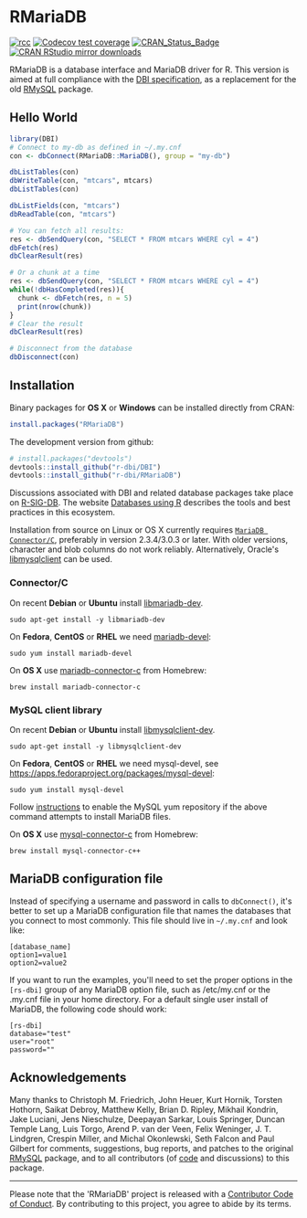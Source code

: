 RMariaDB
======

<!-- badges: start -->
[![rcc](https://github.com/r-dbi/RMariaDB/workflows/rcc/badge.svg)](https://github.com/r-dbi/RMariaDB/actions)
[![Codecov test coverage](https://codecov.io/gh/r-dbi/RMariaDB/branch/master/graph/badge.svg)](https://app.codecov.io/gh/r-dbi/RMariaDB?branch=master)
[![CRAN_Status_Badge](https://www.r-pkg.org/badges/version/RMariaDB)](https://cran.r-project.org/package=RMariaDB)
[![CRAN RStudio mirror downloads](https://cranlogs.r-pkg.org/badges/RMariaDB)](https://cran.r-project.org/package=RMariaDB)
<!-- badges: end -->

RMariaDB is a database interface and MariaDB driver for R. This version is aimed at full compliance with the [DBI specification](https://cran.r-project.org/package=DBI/vignettes/spec.html), as a replacement for the old [RMySQL](https://cran.r-project.org/package=RMySQL) package.

## Hello World

```R
library(DBI)
# Connect to my-db as defined in ~/.my.cnf
con <- dbConnect(RMariaDB::MariaDB(), group = "my-db")

dbListTables(con)
dbWriteTable(con, "mtcars", mtcars)
dbListTables(con)

dbListFields(con, "mtcars")
dbReadTable(con, "mtcars")

# You can fetch all results:
res <- dbSendQuery(con, "SELECT * FROM mtcars WHERE cyl = 4")
dbFetch(res)
dbClearResult(res)

# Or a chunk at a time
res <- dbSendQuery(con, "SELECT * FROM mtcars WHERE cyl = 4")
while(!dbHasCompleted(res)){
  chunk <- dbFetch(res, n = 5)
  print(nrow(chunk))
}
# Clear the result
dbClearResult(res)

# Disconnect from the database
dbDisconnect(con)
```

## Installation

Binary packages for __OS X__ or __Windows__ can be installed directly from CRAN:

```r
install.packages("RMariaDB")
```

The development version from github:

```R
# install.packages("devtools")
devtools::install_github("r-dbi/DBI")
devtools::install_github("r-dbi/RMariaDB")
```

Discussions associated with DBI and related database packages take place on [R-SIG-DB](https://stat.ethz.ch/mailman/listinfo/r-sig-db).
The website [Databases using R](https://db.rstudio.com/) describes the tools and best practices in this ecosystem.

Installation from source on Linux or OS X currently requires [`MariaDB Connector/C`](https://downloads.mariadb.org/connector-c/), preferably in version 2.3.4/3.0.3 or later.
With older versions, character and blob columns do not work reliably.
Alternatively, Oracle's [libmysqlclient](https://packages.debian.org/buster/default-libmysqlclient-dev) can be used.


### Connector/C

On recent __Debian__ or __Ubuntu__ install [libmariadb-dev](https://packages.debian.org/testing/libmariadb-dev).

```
sudo apt-get install -y libmariadb-dev
```

On __Fedora__,  __CentOS__ or __RHEL__ we need [mariadb-devel](https://src.fedoraproject.org/rpms/mariadb):

```
sudo yum install mariadb-devel
````

On __OS X__ use [mariadb-connector-c](https://github.com/Homebrew/homebrew-core/blob/master/Formula/mariadb-connector-c.rb) from Homebrew:

```
brew install mariadb-connector-c
```


### MySQL client library

On recent __Debian__ or __Ubuntu__ install [libmysqlclient-dev](https://packages.debian.org/buster/default-libmysqlclient-dev).

```
sudo apt-get install -y libmysqlclient-dev
```

On __Fedora__,  __CentOS__ or __RHEL__ we need mysql-devel, see https://apps.fedoraproject.org/packages/mysql-devel:

```
sudo yum install mysql-devel
```

Follow [instructions](https://dev.mysql.com/doc/mysql-yum-repo-quick-guide/en/) to enable the MySQL yum repository if the above command attempts to install MariaDB files.


On __OS X__ use [mysql-connector-c](https://github.com/Homebrew/homebrew-core/blob/master/Formula/mysql-connector-c++.rb) from Homebrew:

```
brew install mysql-connector-c++
```


## MariaDB configuration file

Instead of specifying a username and password in calls to `dbConnect()`, it's better to set up a MariaDB configuration file that names the databases that you connect to most commonly. This file should live in `~/.my.cnf` and look like:

```
[database_name]
option1=value1
option2=value2
```

If you want to run the examples, you'll need to set the proper options in the `[rs-dbi]` group of any MariaDB option file, such as /etc/my.cnf or the .my.cnf file in your home directory. For a default single user install of MariaDB, the following code should work:

```
[rs-dbi]
database="test"
user="root"
password=""
```

## Acknowledgements

Many thanks to Christoph M. Friedrich, John Heuer, Kurt Hornik, Torsten Hothorn, Saikat Debroy, Matthew Kelly, Brian D. Ripley, Mikhail Kondrin, Jake Luciani, Jens Nieschulze, Deepayan Sarkar, Louis Springer, Duncan Temple Lang, Luis Torgo, Arend P. van der Veen, Felix Weninger, J. T. Lindgren, Crespin Miller, and Michal Okonlewski, Seth Falcon and Paul Gilbert for comments, suggestions, bug reports, and patches to the original [RMySQL](https://cran.r-project.org/package=RMySQL) package, and to all contributors (of [code](https://github.com/r-dbi/RMariaDB/graphs/contributors) and discussions) to this package.

---

Please note that the 'RMariaDB' project is released with a
[Contributor Code of Conduct](https://rmariadb.r-dbi.org/code_of_conduct).
By contributing to this project, you agree to abide by its terms.
